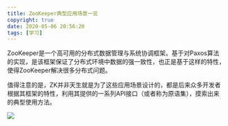 ```yaml
---
title: ZooKeeper典型应用场景一览
copyright: true
date: 2020-05-06 20:56:20
tags: [学习]
---
```


ZooKeeper是一个高可用的分布式数据管理与系统协调框架。基于对Paxos算法的实现，是该框架保证了分布式环境中数据的强一致性，也正是基于这样的特性，使得ZooKeeper解决很多分布式问题。

值得注意的是，ZK并非天生就是为了这些应用场景设计的，都是后来众多开发者根据其框架的特性，利用其提供的一系列API接口（或者称为原语集），摸索出来的典型使用方法。

<!--more-->

![](ZooKeeper典型应用场景一览_阿里中间件团队博客.png)

